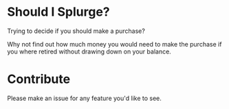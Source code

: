# Should I Splurge?

Trying to decide if you should make a purchase?

Why not find out how much money you would need to make the purchase if you where retired without drawing down on your balance.

# Contribute
Please make an issue for any feature you'd like to see. 
